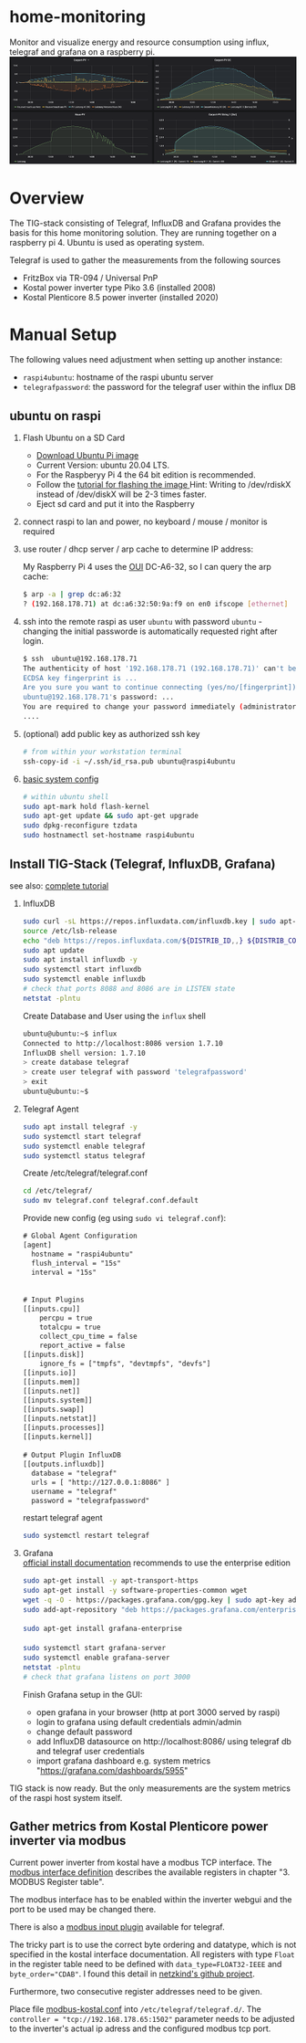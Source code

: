 # home-monitoring
Monitor and visualize energy and resource consumption using influx, telegraf and grafana on a raspberry pi.
![grafana dashboard screenshot](images/screenshot.png)
# Overview
The TIG-stack consisting of Telegraf, InfluxDB and Grafana provides the basis for this home monitoring solution.
They are running together on a raspberry pi 4.
Ubuntu is used as operating system.

Telegraf is used to gather the measurements from the following sources
* FritzBox via TR-094 / Universal PnP
* Kostal power inverter type Piko 3.6 (installed 2008)
* Kostal Plenticore 8.5 power inverter (installed 2020)

# Manual Setup
The following values need adjustment when setting up another instance:
* `raspi4ubuntu`: hostname of the raspi ubuntu server 
* `telegrafpassword`: the password for the telegraf user within the influx DB

## ubuntu on raspi
1. Flash Ubuntu on a SD Card
    * [Download Ubuntu Pi image](https://ubuntu.com/download/raspberry-pi)
    * Current Version: ubuntu 20.04 LTS.
    * For the Raspberyy Pi 4 the 64 bit edition is recommended.
    * Follow the [tutorial for flashing the image ](https://ubuntu.com/tutorials/create-an-ubuntu-image-for-a-raspberry-pi-on-macos)
      Hint: Writing to /dev/rdiskX instead of /dev/diskX will be 2-3 times faster.
    * Eject sd card and put it into the Raspberry
1. connect raspi to lan and power, no keyboard / mouse / monitor is required 
1. use router / dhcp server / arp cache  to determine IP address:
    
    My Raspberry Pi 4 uses the [OUI](http://standards-oui.ieee.org/oui.txt) DC-A6-32, so I can query the arp cache:  
    ``` bash 
   $ arp -a | grep dc:a6:32
   ? (192.168.178.71) at dc:a6:32:50:9a:f9 on en0 ifscope [ethernet]
   ```
1. ssh into the remote raspi as user `ubuntu` with password `ubuntu` - changing the initial passworde is automatically requested right after login.
    ``` bash
   $ ssh  ubuntu@192.168.178.71
   The authenticity of host '192.168.178.71 (192.168.178.71)' can't be established.
   ECDSA key fingerprint is ...
   Are you sure you want to continue connecting (yes/no/[fingerprint])? yes
   ubuntu@192.168.178.71's password: ... 
   You are required to change your password immediately (administrator enforced)
   .... 
    ```
1. (optional) add public key as authorized ssh key
    ``` bash
    # from within your workstation terminal
    ssh-copy-id -i ~/.ssh/id_rsa.pub ubuntu@raspi4ubuntu
    ```
1. [basic system config](https://jamesachambers.com/raspberry-pi-ubuntu-server-18-04-2-installation-guide/) 
    ``` bash
    # within ubuntu shell
    sudo apt-mark hold flash-kernel
    sudo apt-get update && sudo apt-get upgrade
    sudo dpkg-reconfigure tzdata
    sudo hostnamectl set-hostname raspi4ubuntu
    ```

## Install TIG-Stack (Telegraf, InfluxDB, Grafana)
see also: [complete  tutorial](https://www.howtoforge.com/tutorial/how-to-install-tig-stack-telegraf-influxdb-and-grafana-on-ubuntu-1804/)
1. InfluxDB
    ``` bash
    sudo curl -sL https://repos.influxdata.com/influxdb.key | sudo apt-key add -
    source /etc/lsb-release
    echo "deb https://repos.influxdata.com/${DISTRIB_ID,,} ${DISTRIB_CODENAME} stable" | sudo tee /etc/apt/sources.list.d/influxdb.list
    sudo apt update
    sudo apt install influxdb -y
    sudo systemctl start influxdb
    sudo systemctl enable influxdb
    # check that ports 8088 and 8086 are in LISTEN state
    netstat -plntu
    ```
    Create Database and User using the `influx` shell
    ```bash
    ubuntu@ubuntu:~$ influx
    Connected to http://localhost:8086 version 1.7.10
    InfluxDB shell version: 1.7.10
    > create database telegraf
    > create user telegraf with password 'telegrafpassword'
    > exit
    ubuntu@ubuntu:~$ 
    ```

1. Telegraf Agent
    ``` bash
    sudo apt install telegraf -y
    sudo systemctl start telegraf
    sudo systemctl enable telegraf
    sudo systemctl status telegraf
    ```
    
    Create /etc/telegraf/telegraf.conf
    ``` bash
    cd /etc/telegraf/
    sudo mv telegraf.conf telegraf.conf.default
    ```
    Provide new config (eg using `sudo vi telegraf.conf`):
    ``` 
    # Global Agent Configuration
    [agent]
      hostname = "raspi4ubuntu"
      flush_interval = "15s"
      interval = "15s"
    
    
    # Input Plugins
    [[inputs.cpu]]
        percpu = true
        totalcpu = true
        collect_cpu_time = false
        report_active = false
    [[inputs.disk]]
        ignore_fs = ["tmpfs", "devtmpfs", "devfs"]
    [[inputs.io]]
    [[inputs.mem]]
    [[inputs.net]]
    [[inputs.system]]
    [[inputs.swap]]
    [[inputs.netstat]]
    [[inputs.processes]]
    [[inputs.kernel]]
    
    # Output Plugin InfluxDB
    [[outputs.influxdb]]
      database = "telegraf"
      urls = [ "http://127.0.0.1:8086" ]
      username = "telegraf"
      password = "telegrafpassword"
    ```
    restart telegraf agent
    ``` bash
    sudo systemctl restart telegraf
    ```
3. Grafana    
    [official install documentation](https://grafana.com/docs/grafana/latest/installation/debian/) recommends to use the enterprise edition 
    ``` bash
    sudo apt-get install -y apt-transport-https
    sudo apt-get install -y software-properties-common wget
    wget -q -O - https://packages.grafana.com/gpg.key | sudo apt-key add -
    sudo add-apt-repository "deb https://packages.grafana.com/enterprise/deb stable main"
    
    sudo apt-get install grafana-enterprise
    
    sudo systemctl start grafana-server
    sudo systemctl enable grafana-server
    netstat -plntu
    # check that grafana listens on port 3000
    ```
    Finish Grafana setup in the GUI:
    * open grafana in your browser (http at port 3000 served by raspi)
    * login to grafana using default credentials admin/admin
    * change default password
    * add InfluxDB datasource on http://localhost:8086/ using telegraf db and telegraf user credentials
    * import grafana dashboard e.g. system metrics "https://grafana.com/dashboards/5955"

TIG stack is now ready.
But the only measurements are the system metrics of the raspi host system itself.

## Gather metrics from Kostal Plenticore power inverter via modbus
Current power inverter from kostal have a modbus TCP interface.
The [modbus interface definition](https://www.kostal-solar-electric.com/de-de/download/-/media/document%20library%20folder%20-%20kse/2018/08/30/08/53/ba_kostal_interface_modbus-tcp_sunspec.pdf)
describes the available registers in chapter "3. MODBUS Register table".

The modbus interface has to be enabled within the inverter webgui and the port to be used may be changed there.

There is also a [modbus input plugin](https://github.com/influxdata/telegraf/tree/master/plugins/inputs/modbus) 
available for telegraf.

The tricky part is to use the correct byte ordering and datatype, which is not specified in the kostal interface documentation.
All registers with type `Float` in the register table need to be defined with `data_type=FLOAT32-IEEE` and `byte_order="CDAB"`. 
I found this detail in [netzkind's github project](https://github.com/netzkind/telegraf-kostal-modbus).
 
Furthermore, two consecutive register addresses need to be given.

Place file [modbus-kostal.conf](modbus-kostal/modbus-kostal.conf) into `/etc/telegraf/telegraf.d/`. 
The `controller = "tcp://192.168.178.65:1502"` parameter needs to be adjusted to the inverter's actual ip adress and the configured modbus tcp port.